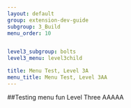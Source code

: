 ```yaml
---
layout: default
group: extension-dev-guide
subgroup: 3_Build
menu_order: 10


level3_subgroup: bolts
level3_menu: level3child

title: Menu Test, Level 3A
menu_title: Menu Test, Level 3AA
---
```





##Testing menu fun Level Three AAAAA
